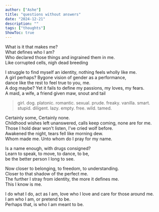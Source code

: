```yaml
---
author: ["Ashe"]
title: "questions without answers"
date: "2024-12-21"
description: ""
tags: ["thoughts"]
ShowToc: true
---
```


What is it that makes me?\
What defines who I am?\
Who declared those things and ingrained them in me.\
Like corrupted cells, nigh dead breeding

I struggle to find myself an identity, nothing feels wholly like me.\
A girl perhaps? Bygone vision of gender as a performance,\
dance like the rest to feel true to you, me.\
A dog maybe? Yet it fails to define my passions, my loves, my fears.\
A maid, a wife, a friend given maw, snout and tail

> girl. dog. platonic. romantic. sexual. prude.
> freaky. vanilla. smart. stupid. diligent. lazy.
> empty. free. wild. tamed.

Certainly some, Certainly none.\
Childhood wishes left unanswered, calls keep coming, none are for me.\
Those I hold dear won't listen, I've cried wolf before.\
Awakened the night, tears fell like morning dew.\
Whom made me. Unto whom do I pray for my name.

Is a name enough, with drugs consigned?\
Learn to speak, to move, to dance, to be,\
be the better person I long to see.

Now closer to belonging, to freedom, to understanding.\
Closer to that shadow of the perfect me.\
The further I stray from identity, the more it defines me.\
This I know is me.

I do what I do, act as I am, love who I love and care for those around me.\
I am who I am, or pretend to be.\
Perhaps that, is who I am meant to be.
